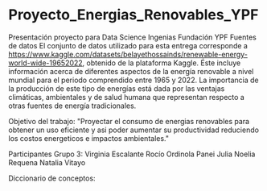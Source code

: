 # Proyecto_Energias_Renovables_YPF
Presentación proyecto para Data Science Ingenias Fundación YPF
Fuentes de datos
El conjunto de datos utilizado para esta entrega corresponde a https://www.kaggle.com/datasets/belayethossainds/renewable-energy-world-wide-19652022, obtenido de la plataforma Kaggle. Éste incluye información acerca de diferentes aspectos de la energía renovable a nivel mundial para el periodo comprendido entre 1965 y 2022. La importancia de la producción de este tipo de energías está dada por las ventajas climáticas, ambientales y de salud humana que representan respecto a otras fuentes de energía tradicionales.

Objetivo del trabajo:
"Proyectar el consumo de energias renovables para obtener un uso eficiente y asi poder aumentar su productividad reduciendo los costos energeticos e impactos ambientales."

Participantes Grupo 3:
Virginia Escalante
Rocío Ordinola
Panei Julia
Noelia Requena
Natalia Vitayo

Diccionario de conceptos: 
